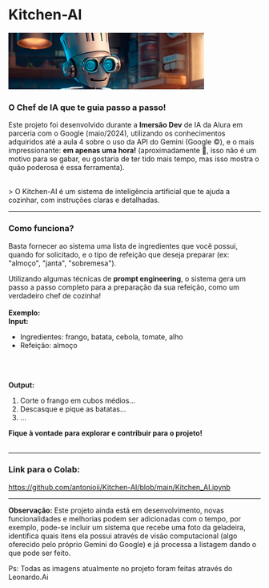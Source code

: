 # Kitchen-AI
![KitchenAI - Imagem gerada no Leonardo.AI](./Default_A_cartoon_robot_wearing_chef_clothes_gourmet_hat_has_a_2.png)

### **O Chef de IA que te guia passo a passo!**

Este projeto foi desenvolvido durante a **Imersão Dev** de IA da Alura em parceria com o Google (maio/2024), utilizando os conhecimentos adquiridos até a aula 4 sobre o uso da API do Gemini (Google ©), e o mais impressionante: **em apenas uma hora!** (aproximadamente 🤯, isso não é um motivo para se gabar, eu gostaria de ter tido mais tempo, mas isso mostra o quão poderosa é essa ferramenta).

<br>
> O Kitchen-AI é um sistema de inteligência artificial que te ajuda a cozinhar, com instruções claras e detalhadas. 
   
---

### **Como funciona?**

Basta fornecer ao sistema uma lista de ingredientes que você possui, quando for solicitado, e o tipo de refeição que deseja preparar (ex: "almoço", "janta", "sobremesa"). 
<br>

Utilizando algumas técnicas de **prompt engineering**, o sistema gera um passo a passo completo para a preparação da sua refeição, como um verdadeiro chef de cozinha!
<br>
<br>
**Exemplo:**
<br>
**Input:**

- Ingredientes: frango, batata, cebola, tomate, alho
- Refeição: almoço
<br>
<br>

**Output:**

1. Corte o frango em cubos médios...
2. Descasque e pique as batatas...
3. ...

**Fique à vontade para explorar e contribuir para o projeto!**
<br>
<br>

---

### Link para o Colab:
https://github.com/antonioii/Kitchen-AI/blob/main/Kitchen_AI.ipynb
<br>

---

**Observação:** Este projeto ainda está em desenvolvimento, novas funcionalidades e melhorias podem ser adicionadas com o tempo, por exemplo, pode-se incluir um sistema que recebe uma foto da geladeira, identifica quais itens ela possui através de visão computacional (algo oferecido pelo próprio Gemini do Google) e já processa a listagem dando o que pode ser feito.

Ps: Todas as imagens atualmente no projeto foram feitas através do Leonardo.Ai
